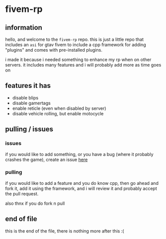 # fivem-rp

## information

hello, and welcome to the `fivem-rp` repo. this is just a little repo that includes an `asi` for gtav fivem to include a cpp framework for adding "plugins" and comes with pre-installed plugins.

i made it because i needed something to enhance my rp when on other servers. it includes many features and i will probably add more as time goes on

## features it has

* disable blips
* disable gamertags
* enable reticle (even when disabled by server)
* disable vehicle rolling, but enable motocycle

## pulling / issues

### issues
if you would like to add something, or you have a bug (where it probably crashes the game), create an issue [here](https://github.com/blockba5her/fivem-rp/issues)

### pulling
if you would like to add a feature and you do know cpp, then go ahead and fork it, add it using the framework, and i will review it and probably accept the pull request.

also thnx if you do fork n pull

## end of file
this is the end of the file, there is nothing more after this :(
